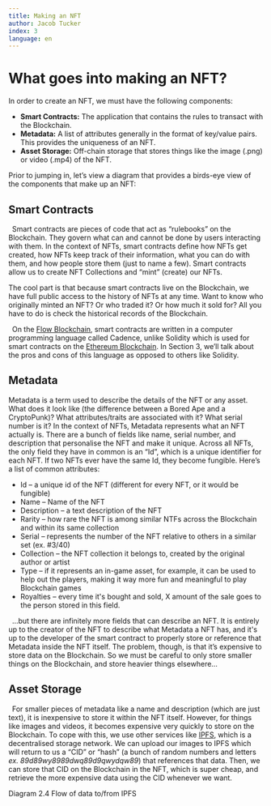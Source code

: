 ```yaml
---
title: Making an NFT
author: Jacob Tucker
index: 3
language: en
---
```


<script>
  import { Diagram, ProcessStep, ContractExample, IpfsFlow } from "$lib/components/guide-diagrams/index"
</script>

# What goes into making an NFT?

In order to create an NFT, we must have the following components:

- **Smart Contracts:** The application that contains the rules to transact with the Blockchain.
- **Metadata:** A list of attributes generally in the format of key/value pairs. This provides the uniqueness of an NFT.
- **Asset Storage:** Off-chain storage that stores things like the image (.png) or video (.mp4) of the NFT.

Prior to jumping in, let’s view a diagram that provides a birds-eye view of the components that make up an NFT:

<Diagram name="The end to end process of deploying an NFT" number="2.1">
  <ProcessStep/>
</Diagram>

## Smart Contracts

` `Smart contracts are pieces of code that act as “rulebooks” on the Blockchain. They govern what can and cannot be done by users interacting with them. In the context of NFTs, smart contracts define how NFTs get created, how NFTs keep track of their information, what you can do with them, and how people store them (just to name a few). Smart contracts allow us to create NFT Collections and “mint” (create) our NFTs.

The cool part is that because smart contracts live on the Blockchain, we have full public access to the history of NFTs at any time. Want to know who originally minted an NFT? Or who traded it? Or how much it sold for? All you have to do is check the historical records of the Blockchain.

` `On the [Flow Blockchain](https://www.onflow.org/), smart contracts are written in a computer programming language called Cadence, unlike Solidity which is used for smart contracts on the [Ethereum Blockchain](https://ethereum.org/en/). In Section 3, we’ll talk about the pros and cons of this language as opposed to others like Solidity.

<Diagram name="An example smart contract written in Cadence" number="2.2">
  <ContractExample/>
</Diagram>

## Metadata

Metadata is a term used to describe the details of the NFT or any asset. What does it look like (the difference between a Bored Ape and a CryptoPunk)? What attributes/traits are associated with it? What serial number is it? In the context of NFTs, Metadata represents what an NFT actually is. There are a bunch of fields like name, serial number, and description that personalise the NFT and make it unique. Across all NFTs, the only field they have in common is an “Id”, which is a unique identifier for each NFT. If two NFTs ever have the same Id, they become fungible. Here’s a list of common attributes:

- Id – a unique id of the NFT (different for every NFT, or it would be fungible)
- Name – Name of the NFT
- Description – a text description of the NFT
- Rarity – how rare the NFT is among similar NTFs across the Blockchain and within its same collection
- Serial – represents the number of the NFT relative to others in a similar set (ex. #3/40)
- Collection – the NFT collection it belongs to, created by the original author or artist
- Type – if it represents an in-game asset, for example, it can be used to help out the players, making it way more fun and meaningful to play Blockchain games
- Royalties – every time it's bought and sold, X amount of the sale goes to the person stored in this field.

` `…but there are infinitely more fields that can describe an NFT. It is entirely up to the creator of the NFT to describe what Metadata a NFT has, and it's up to the developer of the smart contract to properly store or reference that Metadata inside the NFT itself. The problem, though, is that it’s expensive to store data on the Blockchain. So we must be careful to only store smaller things on the Blockchain, and store heavier things elsewhere…

<Diagram name="Flow of data to/from IPFS" number="2.4">
  <IpfsFlow/>
</Diagram>

## Asset Storage

` `For smaller pieces of metadata like a name and description (which are just text), it is inexpensive to store it within the NFT itself. However, for things like images and videos, it becomes expensive very quickly to store on the Blockchain. To cope with this, we use other services like [IPFS](https://ipfs.io/), which is a decentralised storage network. We can upload our images to IPFS which will return to us a “CID” or “hash” (a bunch of random numbers and letters _ex. 89d89wy8989dwq89d9qwydqw89_) that references that data. Then, we can store that CID on the Blockchain in the NFT, which is super cheap, and retrieve the more expensive data using the CID whenever we want.

Diagram 2.4 Flow of data to/from IPFS
